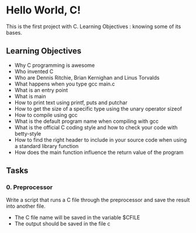 # Hello World, C!

 This is the first project with C.
 Learning Objectives : knowing some of its bases.

## Learning Objectives

 * Why C programming is awesome
 * Who invented C
 * Who are Dennis Ritchie, Brian Kernighan and Linus Torvalds
 * What happens when you type gcc main.c
 * What is an entry point
 * What is main
 * How to print text using printf, puts and putchar
 * How to get the size of a specific type using the unary operator sizeof
 * How to compile using gcc
 * What is the default program name when compiling with gcc
 * What is the official C coding style and how to check your code with betty-style
 * How to find the right header to include in your source code when using a standard library function
 * How does the main function influence the return value of the program


## Tasks

### 0. Preprocessor
 Write a script that runs a C file through the preprocessor and save the result into another file.

 * The C file name will be saved in the variable $CFILE
 * The output should be saved in the file c

